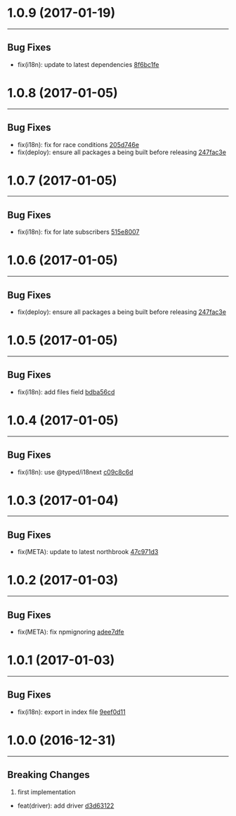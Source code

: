 # 1.0.9 (2017-01-19)
---

## Bug Fixes

- fix(i18n): update to latest dependencies [8f6bc1fe](https://github.com/motorcyclejs/motorcyclejs/commits/8f6bc1fe7930a78284021f4e0c440cd237f1b14f)

# 1.0.8 (2017-01-05)
---

## Bug Fixes

- fix(i18n): fix for race conditions [205d746e](https://github.com/motorcyclejs/motorcyclejs/commits/205d746ec397e9c90933e20ae0a604d56c43e49d)
- fix(deploy): ensure all packages a being built before releasing [247fac3e](https://github.com/motorcyclejs/motorcyclejs/commits/247fac3ecbc1110343a0c48ee6c9fe1cad0b95d7)

# 1.0.7 (2017-01-05)
---

## Bug Fixes

- fix(i18n): fix for late subscribers [515e8007](https://github.com/motorcyclejs/motorcyclejs/commits/515e80073204d7dad423528f9d892a3ac4a58a08)

# 1.0.6 (2017-01-05)
---

## Bug Fixes

- fix(deploy): ensure all packages a being built before releasing [247fac3e](https://github.com/motorcyclejs/motorcyclejs/commits/247fac3ecbc1110343a0c48ee6c9fe1cad0b95d7)

# 1.0.5 (2017-01-05)
---

## Bug Fixes

- fix(i18n): add files field [bdba56cd](https://github.com/motorcyclejs/motorcyclejs/commits/bdba56cd4a42f06c55637cce8277b9664d665501)

# 1.0.4 (2017-01-05)
---

## Bug Fixes

- fix(i18n): use @typed/i18next [c09c8c6d](https://github.com/motorcyclejs/motorcyclejs/commits/c09c8c6df54bceddea7efe7f56e3683bf793128f)

# 1.0.3 (2017-01-04)
---

## Bug Fixes

- fix(META): update to latest northbrook [47c971d3](https://github.com/motorcyclejs/motorcyclejs/commits/47c971d3312d1df80049b4bcc2b410ccdc48f8f3)

# 1.0.2 (2017-01-03)
---

## Bug Fixes

- fix(META): fix npmignoring [adee7dfe](https://github.com/motorcyclejs/motorcyclejs/commits/adee7dfeaf56820919d290194dd2a575a1b2ff03)

# 1.0.1 (2017-01-03)
---

## Bug Fixes

- fix(i18n): export in index file [9eef0d11](https://github.com/motorcyclejs/motorcyclejs/commits/9eef0d11d7805e5686f0120c4b00543651cdbccb)

# 1.0.0 (2016-12-31)
---

## Breaking Changes

1. first implementation
  - feat(driver): add driver [d3d63122](https://github.com/motorcyclejs/motorcyclejs/commits/d3d631226420cae25458a8c072cc49711e498c4a)


